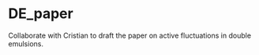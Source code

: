 # DE_paper
Collaborate with Cristian to draft the paper on active fluctuations in double emulsions.
